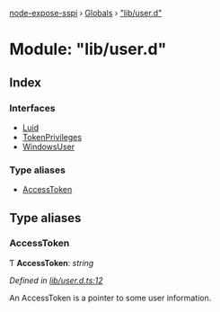 [node-expose-sspi](../README.md) › [Globals](../globals.md) › ["lib/user.d"](_lib_user_d_.md)

# Module: "lib/user.d"

## Index

### Interfaces

* [Luid](../interfaces/_lib_user_d_.luid.md)
* [TokenPrivileges](../interfaces/_lib_user_d_.tokenprivileges.md)
* [WindowsUser](../interfaces/_lib_user_d_.windowsuser.md)

### Type aliases

* [AccessToken](_lib_user_d_.md#accesstoken)

## Type aliases

###  AccessToken

Ƭ **AccessToken**: *string*

*Defined in [lib/user.d.ts:12](https://github.com/jlguenego/node-expose-sspi/blob/93b1415/lib/user.d.ts#L12)*

An AccessToken is a pointer to some user information.
